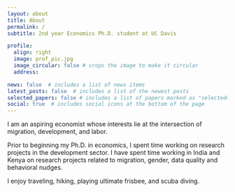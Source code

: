 ```yaml
---
layout: about
title: About
permalink: /
subtitle: 2nd year Economics Ph.D. student at UC Davis

profile:
  align: right
  image: prof_pic.jpg
  image_circular: false # crops the image to make it circular
  address: 

news: false  # includes a list of news items
latest_posts: false  # includes a list of the newest posts
selected_papers: false # includes a list of papers marked as "selected={true}"
social: true  # includes social icons at the bottom of the page
---
```


I am an aspiring economist whose interests lie at the intersection of migration, development, and labor.

Prior to beginning my Ph.D. in economics, I spent time working on research projects in the development sector. I have spent time working in India and Kenya on research projects related to migration, gender, data quality and behavioral nudges. 

I enjoy traveling, hiking, playing ultimate frisbee, and scuba diving.